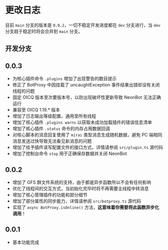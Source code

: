 # 更改日志

目前 `main` 分支的版本是 `0.0.2`，一切不稳定开发进度都在 `dev` 分支进行，当 `dev` 分支趋于稳定时将会合并到 `main` 分支。

## 开发分支

## 0.0.3

- 为核心插件命令 `.plugins` 增加了出现警告的数目提示
- 修正了 BotProxy 中因挂载了 uncaughtException 事件结果出错却没有关闭线程的问题
- 固定 OICQ 版本至次要版本号，以防出现破坏性更新导致 NeonBot 无法正确运行
- 兼容至 OICQ 1.19.* 版本
- 增加了日志输出等级配置，通用至所有线程
- 增加了核心插件 `.plugins warns` 以获取未成功加载插件的错误信息清单
- 增加了核心插件 `.status` 命令的内存占用数据回调
- 对核心脚本的消息回复使用了 `mirai` 类型消息生成随机数据，避免 PC 端相同消息发送过快导致无法看见新消息的问题
- 增加了给予插件读写配置文件的接口方式，详情请参阅 `src/plugin.ts` 源代码
- 增加了控制台命令 `stop` 用于正确保存数据并关闭 NeonBot

## 0.0.2

- 增加了 GFS 群文件系统的支持，由于都是异步函数所以不会有任何影响
- 优化了线程间的交互方式，当初始化完毕时将不再需要主线程中转消息
- 增加了核心管理插件的功能和部分细节
- 增加了部分属性的同步能力，详情请参阅 `src/botproxy.ts` 源代码
- 实现了 `async BotProxy.isOnline()` 方法，**这意味着你需要将此函数异步化调用**！

## 0.0.1

- 基本功能完成
